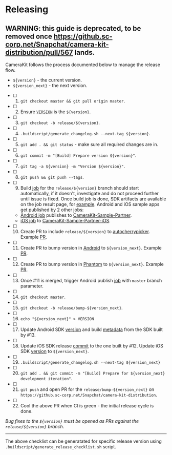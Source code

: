 # Releasing

## WARNING: this guide is deprecated, to be removed once https://github.sc-corp.net/Snapchat/camera-kit-distribution/pull/567 lands.

CameraKit follows the process documented below to manage the release flow.

- `${version}` - the current version.
- `${version_next}` - the next version.

- [ ] 1. `git checkout master && git pull origin master`.

- [ ] 2. Ensure [`VERSION`](./VERSION) is the `${version}`.

- [ ] 3. `git checkout -b release/${version}`.

- [ ] 4. `.buildscript/generate_changelog.sh --next-tag ${version}`.

- [ ] 5. `git add . && git status` - make sure all required changes are in.

- [ ] 6. `git commit -m "[Build] Prepare version ${version}"`.

- [ ] 7. `git tag -a ${version} -m "Version ${version}"`.

- [ ] 8. `git push && git push --tags`.

- [ ] 9. Build [job](https://snapengine-builder.sc-corp.net/jenkins/job/camerakit-distribution-build) for the `release/${version}` branch should start automatically, if it doesn't, investigate and do not proceed further until issue is fixed. Once build job is done, SDK artifacts are available on the job result page, for [example](https://snapengine-builder.sc-corp.net/jenkins/job/camerakit-distribution-build/330/gcsObjects/). Android and iOS sample apps get published by 2 other jobs:
   - [Android job](https://snapengine-builder.sc-corp.net/jenkins/job/camerakit-distribution-android-publish) publishes to [CameraKit-Sample-Partner](https://appcenter.ms/orgs/app-2q6u/apps/CameraKit-Sample-Partner).
   - [iOS job](https://snapengine-builder.sc-corp.net/jenkins/job/camerakit-distribution-ios-publish) to [CameraKit-Sample-Partner-iOS](https://appcenter.ms/orgs/app-2q6u/apps/CameraKit-Sample-Partner-iOS).
   
- [ ] 10. Create PR to include `release/${version}` to [autocherrypicker](https://github.sc-corp.net/Snapchat/autocherrypicker). Example [PR](https://github.sc-corp.net/Snapchat/autocherrypicker/pull/261).  

- [ ] 11. Create PR to bump version in [Android](https://github.sc-corp.net/Snapchat/android/blob/master/snapchat/sdks/camerakit/core/ext.gradle#L33) to `${version_next}`. Example [PR](https://github.sc-corp.net/Snapchat/android/pull/149334).

- [ ] 12. Create PR to bump version in [Phantom](https://github.sc-corp.net/Snapchat/phantom/blob/master/SDKs/CameraKit/CameraKit/VERSION#L1) to `${version_next}`. Example [PR](https://github.sc-corp.net/Snapchat/phantom/pull/144996).

- [ ] 13. Once #11 is merged, trigger Android publish [job](https://snapengine-builder.sc-corp.net/jenkins/job/snap-sdk-android-publish/build?delay=0sec) with `master` branch parameter.

- [ ] 14. `git checkout master`.

- [ ] 15. `git checkout -b release/bump-${version_next}`.

- [ ] 16. `echo "${version_next}" > VERSION`

- [ ] 17. Update Android SDK [version](samples/android/camerakit-sample/build.gradle) and build [metadata](samples/android/camerakit-sample/gradle.properties) from the SDK built by #13.

- [ ] 18. Update iOS SDK release [commit](.buildscript/ios/build.sh) to the one built by #12. Update iOS SDK [version](samples/ios/CameraKitSample/Podfile) to `${version_next}`.

- [ ] 19. `.buildscript/generate_changelog.sh --next-tag ${version_next}`

- [ ] 20. `git add . && git commit -m "[Build] Prepare for ${version_next} development iteration"`.

- [ ] 21. `git push` and open PR for the `release/bump-${version_next}` on `https://github.sc-corp.net/Snapchat/camera-kit-distribution`.

- [ ] 22. Cool the above PR when CI is green - the initial release cycle is done. 


*Bug fixes to the `${version}` must be opened as PRs against the `release/${version}` branch.*

___
The above checklist can be generatated for specific release version using `.buildscript/generate_release_checklist.sh` script.